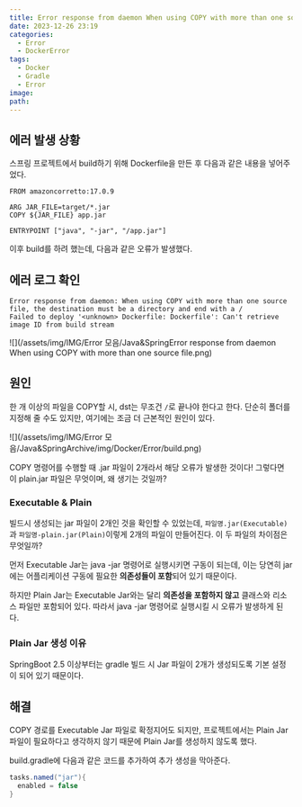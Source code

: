 ```yaml
---
title: Error response from daemon When using COPY with more than one source file
date: 2023-12-26 23:19
categories:
  - Error
  - DockerError
tags:
  - Docker
  - Gradle
  - Error
image: 
path:
---
```


## 에러 발생 상황
스프링 프로젝트에서 build하기 위해 Dockerfile을 만든 후 다음과 같은 내용을 넣어주었다.

```shell
FROM amazoncorretto:17.0.9  

ARG JAR_FILE=target/*.jar  
COPY ${JAR_FILE} app.jar  

ENTRYPOINT ["java", "-jar", "/app.jar"]
```

이후 build를 하려 했는데, 다음과 같은 오류가 발생했다.
## 에러 로그 확인
```shell
Error response from daemon: When using COPY with more than one source file, the destination must be a directory and end with a /
Failed to deploy '<unknown> Dockerfile: Dockerfile': Can't retrieve image ID from build stream

```
![](/assets/img/IMG/Error 모음/Java&SpringError response from daemon When using COPY with more than one source file.png)


## 원인
한 개 이상의 파일을 COPY할 시, dst는 무조건 `/`로 끝나야 한다고 한다. 단순히 폴더를 지정해 줄 수도 있지만, 여기에는 조금 더 근본적인 원인이 있다.

![](/assets/img/IMG/Error 모음/Java&SpringArchive/img/Docker/Error/build.png)

COPY 명령어를 수행할 때 .jar 파일이 2개라서 해당 오류가 발생한 것이다! 그렇다면 이 plain.jar 파일은 무엇이며, 왜 생기는 것일까?
### Executable & Plain
빌드시 생성되는 jar 파일이 2개인 것을 확인할 수 있었는데, `파일명.jar(Executable)`과 `파일명-plain.jar(Plain)`이렇게 2개의 파일이 만들어진다. 이 두 파일의 차이점은 무엇일까?

먼저 Executable Jar는 java -jar 명령어로 실행시키면 구동이 되는데, 이는 당연히 jar에는 어플리케이션 구동에 필요한 **의존성들이 포함**되어 있기 때문이다.

하지만 Plain Jar는 Executable Jar와는 달리 **의존성을 포함하지 않고** 클래스와 리소스 파일만 포함되어 있다. 따라서 java -jar 명령어로 실행시킬 시 오류가 발생하게 된다.

### Plain Jar 생성 이유
SpringBoot 2.5 이상부터는 gradle 빌드 시 Jar 파일이 2개가 생성되도록 기본 설정이 되어 있기 때문이다.

## 해결
COPY 경로를 Executable Jar 파일로 확정지어도 되지만, 프로젝트에서는 Plain Jar 파일이 필요하다고 생각하지 않기 때문에 Plain Jar를 생성하지 않도록 했다.

build.gradle에 다음과 같은 코드를 추가하여 추가 생성을 막아준다.
```gradle
tasks.named("jar"){  
  enabled = false  
}
```